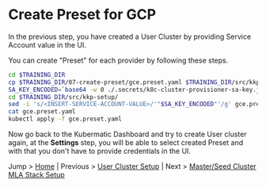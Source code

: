 # Create Preset for GCP

In the previous step, you have created a User Cluster by providing Service Account value in the UI.

You can create "Preset" for each provider by following these steps.

```bash
cd $TRAINING_DIR
cp $TRAINING_DIR/07-create-preset/gce.preset.yaml $TRAINING_DIR/src/kkp-setup/
SA_KEY_ENCODED=`base64 -w 0 ./.secrets/k8c-cluster-provisioner-sa-key.json`
cd $TRAINING_DIR/src/kkp-setup/
sed -i 's/<INSERT-SERVICE-ACCOUNT-VALUE>/'"$SA_KEY_ENCODED"'/g' gce.preset.yaml
cat gce.preset.yaml
kubectl apply -f gce.preset.yaml
```

Now go back to the Kubermatic Dashboard and try to create User cluster again, at the **Settings** step, you will be able to select created Preset and with that you don't have to provide credentials in the UI.

Jump > [Home](../README.md) | Previous > [User Cluster Setup](../06-create-user-cluster/README.md) | Next > [Master/Seed Cluster MLA Stack Setup](../08-deploy-master-cluster-mla/README.md)